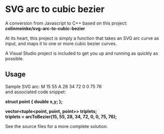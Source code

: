 # SVG arc to cubic bezier
A conversion from Javascript to C++ based on this project:
**colinmeinke/svg-arc-to-cubic-bezier**

At its heart, this project is simply a function that takes an SVG arc curve as input, and maps it to
one or more cubic bezier curves.

A Visual Studio project is included to get you up and running as quickly as possible.
## Usage
Sample SVG arc: M 15 55 A 28 34 72 0 0 75 76 <br>
and associated code snippet:

**struct point 
{
 double x,y;
 };**

 **vector<tuple<point, point, point>> triplets;<br>
 triplets = arcToBezier(15, 55, 28, 34, 72, 0, 0, 75, 76);**

See the source files for a more complete solution.
